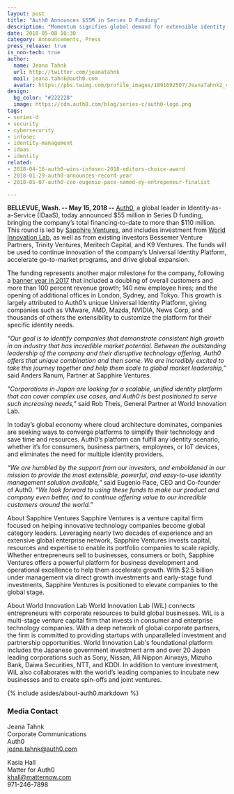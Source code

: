 ```yaml
---
layout: post
title: "Auth0 Announces $55M in Series D Funding"
description: "Momentum signifies global demand for extensible identity management"
date: 2018-05-08 10:30
category: Announcements, Press
press_release: true
is_non-tech: true
author:
  name: Jeana Tahnk
  url: http://twitter.com/jeanatahnk
  mail: jeana.tahnk@auth0.com
  avatar: https://pbs.twimg.com/profile_images/1891692507/JeanaTahnk2_crop_400x400.jpg
design:
  bg_color: "#222228"
  image: https://cdn.auth0.com/blog/series-c/auth0-logo.png
tags:
- series-d
- security
- cybersecurity
- infosec
- identity-management
- idaas
- identity
related:
- 2018-04-16-auth0-wins-infosec-2018-editors-choice-award
- 2018-01-29-auth0-announces-record-year
- 2018-05-07-auth0-ceo-eugenio-pace-named-ey-entrepeneur-finalist

---
```


**BELLEVUE, Wash. -- May 15, 2018 --** [Auth0](https://auth0.com/), a global leader in Identity-as-a-Service (IDaaS), today announced $55 million in Series D funding, bringing the company’s total financing-to-date to more than $110 million. This round is led by [Sapphire Ventures](http://sapphireventures.com/), and includes investment from [World Innovation Lab](https://wilab.com/), as well as from existing investors Bessemer Venture Partners, Trinity Ventures, Meritech Capital, and K9 Ventures. The funds will be used to continue innovation of the company’s Universal Identity Platform, accelerate go-to-market programs, and drive global expansion.

The funding represents another major milestone for the company, following a [banner year in 2017](https://auth0.com/blog/auth0-announces-record-year/) that included a doubling of overall customers and more than 100 percent revenue growth; 140 new employee hires; and the opening of additional offices in London, Sydney, and Tokyo. This growth is largely attributed to Auth0’s unique Universal Identity Platform, giving companies such as VMware, AMD, Mazda, NVIDIA, News Corp, and thousands of others the extensibility to customize the platform for their specific identity needs.  

_“Our goal is to identify companies that demonstrate consistent high growth in an industry that has incredible market potential. Between the outstanding leadership of the company and their disruptive technology offering, Auth0 offers that unique combination and then some. We are incredibly excited to take this journey together and help them scale to global market leadership,”_ said Anders Ranum, Partner at Sapphire Ventures. 

_"Corporations in Japan are looking for a scalable, unified identity platform that can cover complex use cases, and Auth0 is best positioned to serve such increasing needs,"_ said Rob Theis, General Partner at World Innovation Lab.

In today’s global economy where cloud architecture dominates, companies are seeking ways to converge platforms to simplify their technology and save time and resources. Auth0’s platform can fulfill any identity scenario, whether it’s for consumers, business partners, employees, or IoT devices, and eliminates the need for multiple identity providers. 

_“We are humbled by the support from our investors, and emboldened in our mission to provide the most extensible, powerful, and easy-to-use identity management solution available,”_ said Eugenio Pace, CEO and Co-founder of Auth0. _“We look forward to using these funds to make our product and company even better, and to continue offering value to our incredible customers around the world.”_

About Sapphire Ventures 
Sapphire Ventures is a venture capital firm focused on helping innovative technology companies become global category leaders. Leveraging nearly two decades of experience and an extensive global enterprise network, Sapphire Ventures invests capital, resources and expertise to enable its portfolio companies to scale rapidly. Whether entrepreneurs sell to businesses, consumers or both, Sapphire Ventures offers a powerful platform for business development and operational excellence to help them accelerate growth. With $2.5 billion under management via direct growth investments and early-stage fund investments, Sapphire Ventures is positioned to elevate companies to the global stage.

About World Innovation Lab
World Innovation Lab (WiL) connects entrepreneurs with corporate resources to build global businesses. WiL is a multi-stage venture capital firm that invests in consumer and enterprise technology companies. With a deep network of global corporate partners, the firm is committed to providing startups with unparalleled investment and partnership opportunities. World Innovation Lab's foundational platform includes the Japanese government investment arm and over 20 Japan leading corporations such as Sony, Nissan, All Nippon Airways, Mizuho Bank, Daiwa Securities, NTT, and KDDI. In addition to venture investment, WiL also collaborates with the world’s leading companies to incubate new businesses and to create spin-offs and joint ventures.
  
{% include asides/about-auth0.markdown %}

### Media Contact

Jeana Tahnk<br>
Corporate Communications<br>
Auth0<br>
[jeana.tahnk@auth0.com](mailto:jeana.tahnk@auth0.com)

Kasia Hall<br>
Matter for Auth0<br>
[khall@matternow.com](mailto:khall@matternow.com)<br>
971-246-7898
